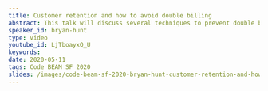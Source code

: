 ```yaml
---
title: Customer retention and how to avoid double billing
abstract: This talk will discuss several techniques to prevent double billing during the booking/checkout process. Bryan will start with simple relational datatabase techniques and work up to distributed CP, and AP implementations. He will also show how modeling a customer activity as an Elixir processes state provides an excellent means to ensure reliable order processing.
speaker_id: bryan-hunt
type: video
youtube_id: LjTboayxQ_U
keywords: 
date: 2020-05-11
tags: Code BEAM SF 2020
slides: /images/code-beam-sf-2020-bryan-hunt-customer-retention-and-how-to-avoid-double-billing.pdf
---
```


